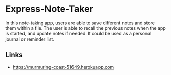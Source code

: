 # Express-Note-Taker

In this note-taking app, users are able to save different notes and store them within a file. The user is able to recall the previous notes when the app is started, and update notes if needed. It could be used as a personal journal or reminder list.

## Links
* https://murmuring-coast-51649.herokuapp.com
